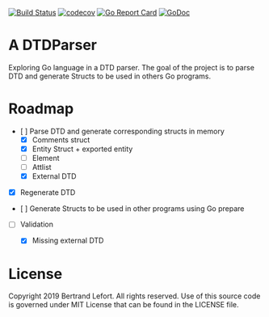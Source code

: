 [![Build Status](https://travis-ci.org/blefort/DTDParser.svg?branch=master)](https://travis-ci.org/blefort/DTDParser) [![codecov](https://codecov.io/gh/blefort/DTDParser/branch/master/graph/badge.svg)](https://codecov.io/gh/blefort/DTDParser) [![Go Report Card](https://goreportcard.com/badge/github.com/blefort/DTDParser)](https://goreportcard.com/report/github.com/blefort/DTDParser)  [![GoDoc](https://godoc.org/github.com/blefort/DTDParser?status.svg)](https://godoc.org/github.com/blefort/DTDParser) 

# A DTDParser

Exploring Go language in a DTD parser.
The goal of the project is to parse DTD and generate Structs to be used in others Go programs.

# Roadmap

* [ ] Parse DTD and generate corresponding structs in memory
    * [X] Comments struct
    * [X] Entity Struct + exported entity
    * [ ] Element
    * [ ] Attlist
    * [X] External DTD
* [X] Regenerate DTD
* [ ] Generate Structs to be used in other programs using Go prepare
* [ ] Validation
   * [X] Missing external DTD


# License

Copyright 2019 Bertrand Lefort. All rights reserved.
Use of this source code is governed under MIT License
that can be found in the LICENSE file.
